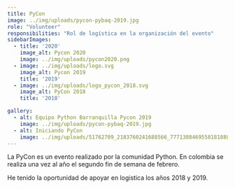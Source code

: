 ```yaml
---
title: PyCon
image: ../img/uploads/pycon-pybaq-2019.jpg
role: "Volunteer"
responsibilities: "Rol de logística en la organización del evento"
sidebarImages:
  - title: '2020'
    image_alt: Pycon 2020
    image: ../img/uploads/pycon2020.png
  - image: ../img/uploads/logo.svg
    image_alt: Pycon 2019
    title: '2019'
  - image: ../img/uploads/logo_pycon_2018.svg
    image_alt: PyCon 2018
    title: '2018'

gallery:
  - alt: Equipo Python Barranquilla Pycon 2019
    image: ../img/uploads/pycon-pybaq-2019.jpg
  - alt: Iniciando PyCon
    image: ../img/uploads/51762709_2183760241688566_7771308469558181888_n.jpg
---
```

La PyCon es un evento realizado por la comunidad Python. En colombia se realiza una vez al año el segundo fin de semana de febrero.

He tenido la oportunidad de apoyar en logistica los años 2018 y 2019.
